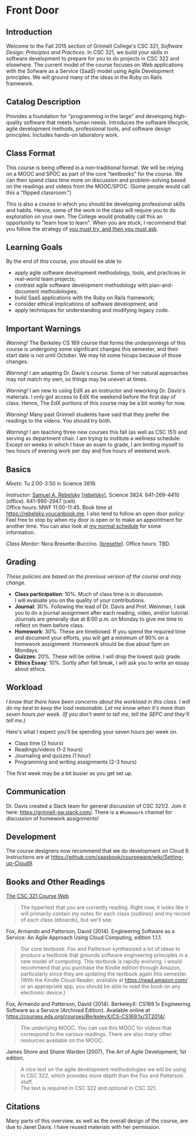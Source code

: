 Front Door
==========

Introduction
------------

Welcome to the Fall 2015 section of Grinnell College's CSC 321,
*Software Design: Principles and Practices*.  In CSC 321, we build
your skills in software development to prepare for you to do projects
in CSC 322 and elsewhere.  The current model of the course focuses on
Web applications with the Sofware as a Service (SaaS) model using Agile
Development principles.  We will ground many of the ideas in the Ruby
on Rails framework.

Catalog Description
-------------------

Provides a foundation for "programming in the large" and developing
high-quality software that meets human needs. Introduces the software
lifecycle, agile development methods, professional tools, and software
design principles. Includes hands-on laboratory work.

Class Format
------------

This course is being offered in a non-traditional format.  We will be
relying on a MOOC and SPOC as part of the core "textbooks" for the course.
We can then spend class time more on discussion and problem-solving based
on the readings and videos from the MOOC/SPOC.  (Some people would call
this a "flipped classroom.")

This is also a course in which you should be developing professional skills
and habits.  Hence, some of the work in the class will require you to do
exploration on your own.  The College would probably call this an opportunity
to "learn how to learn".  When you are stuck, I recommend that
you follow the strategy of [you must try, and then you must
ask](https://blogs.akamai.com/2013/10/you-must-try-and-then-you-must-ask.html).

Learning Goals
--------------

By the end of this course,  you should be able to

* apply agile software development methodology, tools, and practices 
  in real-world team projects;
* contrast agile software development methodology with plan-and-document 
  methodologies;
* build SaaS applications with the Ruby on Rails framework;
* consider ethical implications of software development; and
* apply techniques for understanding and modifying legacy code.

Important Warnings
------------------

*Warning!* The Berkeley CS 169 course that forms the underpinnings of
this course is undergoing some siginficant changes this semester, and
their start date is not until October.  We may hit some hicups because
of those changes.

*Warning!* I am adapting Dr. Davis's course.  Some of her natural
approaches may not match my own, so things may be uneven at times.

*Warning!* I am new to using EdX as an instructor and reworking Dr. Davis's
materials.  I only got access to EdX the weekend before the first day of
class.  Hence, The EdX portions of this course may be a bit wonky for now.

*Warning!* Many past Grinnell students have said that they prefer the
readings to the videos.  You should try both.

*Warning!*  I am teaching three new courses this fall (as well as
CSC 151) and serving as department chair.  I am trying to institute a
wellness schedule: Except on weeks in which I have an exam to grade,
I am limiting myself to two hours of evening work per day and five hours
of weekend work.

Basics
------

*Meets*: Tu 2:00-3:50 in Science 3819.

*Instructor*: 
[Samuel A. Rebelsky](http://www.cs.grinnell.edu/~rebelsky/)
[[rebelsky](mailto:rebelsky@grinnell.edu)],
Science 3824.  641-269-4410 (office).  641-990-2947 (cell).  
Office hours: MWF 11:00-11:45.  Book time at <https://rebelsky.youcanbook.me>.
I also tend to follow an open door policy: Feel free to stop by when my
door is open or to make an appointment for another time.  You can also
look at [my normal schedule](http://www.cs.grinnell.edu/~rebelsky/schedule.html)
for some information.

*Class Mentor*:
Nora Bresette-Buccino.
[[bresette](mailto:bresette@grinnell.edu)].
Office hours: TBD.

Grading
-------

*These policies are based on the previous version of the course and
may change.*

* __Class participation__: 10%.  Much of class time is in discussion.  
  I will evaluate you on the quality of your contributions.
* __Journal__: 30%.  Following the lead of Dr. Davis and Prof. Weinman, I
  ask you to do a journal assignment after each reading, video, and/or
  tutorial.  Journals are generally due at 8:00 p.m. on Monday to give 
  me time to reflect on them before class.
* __Homework__: 30%.  These are timeboxed.  If you spend the required
  time and document your efforts, you will get a minimum of 90% on
  a homework assignment.  Homework should be due about 5pm on Mondays.
* __Quizzes__: 20%.  These will be online.  I will drop the lowest quiz
  grade.
* __Ethics Essay__: 10%.  Sortly after fall break, I will ask you to
  write an essay about ethics.  

Workload
--------

*I know that there have been concerns about the workload in this class. 
I will do my best to keep the load reasonable.  Let me know when it's
more than seven hours per week.  (If you don't want to tell me, tell the
SEPC and they'll tell me.)*

Here's what I expect you'll be spending your seven hours per week on.

* Class time (2 hours)
* Readings/videos (1-2 hours)
* Journaling and quizzes (1 hour)
* Programming and writing assignments (2-3 hours)

The first week may be a bit busier as you get set up.

Communication
-------------

Dr. Davis created a Slack team for general discussion of CSC
321/2.  Join it here: <https://grinnell-sw.slack.com/>.  There is a
`#homework` channel for discussion of homework assignments!

Development
-----------

The course designers now recommend that we do development on Cloud 9.
Instructions are at 
<https://github.com/saasbook/courseware/wiki/Setting-up-Cloud9>.

Books and Other Readings
------------------------

[The CSC 321 Course Web](index.html)

> The hypertext that you are currently reading.  Right now, it looks like
it will primarily contain my notes for each class (outlines) and my record
of each class (eboards), but we'll see.

Fox, Armando and Patterson, David (2014). Engineering Software as a
Service: An Agile Approach Using Cloud Computing, edition 1.1.1.

> Our core textbook.  Fox and Patterson synthesized a lot of ideas
to produce a textbook that grounds software engineering principles in
a new model of computing.  This textbook is rapidly evolving.
I would recommend that you purchase the Kindle edition through Amazon,
particularly since they are updating the textbook again this semester.
(With the Kindle Cloud Reader, available at <https://read.amazon.com/>
or an appropriate app, you should be able to read the book on any
electronic device.)

Fox, Armando and Patterson, David (2014).  BerkeleyX: CS169.1x Engineering
Software as a Service (Archived Edition).  Available online at 
<https://courses.edx.org/courses/BerkeleyX/CS-CS169.1x/3T2014/>.

> The underlying MOOC.  You can use this MOOC for videos that correspond
to the various readings.  There are also many other resources available
on the MOOC.

James Shore and Shane Warden (2007), The Art of Agile Development, 1st edition.

> A nice text on the agile development methodologies we will be using
in CSC 322, which provides more depth than the Fox and Patterson stuff.  
The text is required in CSC 322 and optional in CSC 321.

Citations
---------

Many parts of this overview, as well as the overall design of the course, are
due to Janet Davis.  I have reused materials with her permission.
